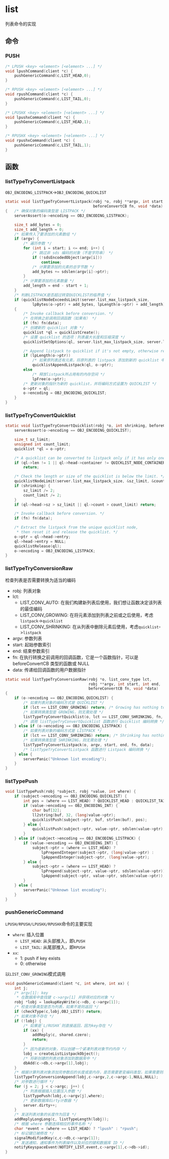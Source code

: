 # list

列表命令的实现

## 命令

### PUSH

<VPLink icon="i-carbon-code" title="实现" url="#pushGenericCommand"/>

```c
/* LPUSH <key> <element> [<element> ...] */
void lpushCommand(client *c) {
    pushGenericCommand(c,LIST_HEAD,0);
}

/* RPUSH <key> <element> [<element> ...] */
void rpushCommand(client *c) {
    pushGenericCommand(c,LIST_TAIL,0);
}

/* LPUSHX <key> <element> [<element> ...] */
void lpushxCommand(client *c) {
    pushGenericCommand(c,LIST_HEAD,1);
}

/* RPUSHX <key> <element> [<element> ...] */
void rpushxCommand(client *c) {
    pushGenericCommand(c,LIST_TAIL,1);
}
```

## 函数

### listTypeTryConvertListpack

`OBJ_ENCODING_LISTPACK`->`OBJ_ENCODING_QUICKLIST`

<VPLink icon="i-carbon-code" title="quicklistNodeExceedsLimit" url="../data-structure/quicklist#quicklistNodeExceedsLimit"/>

```c
static void listTypeTryConvertListpack(robj *o, robj **argv, int start, int end,
                                       beforeConvertCB fn, void *data)
{   /* 确保对象的编码类型是 LISTPACK */
    serverAssert(o->encoding == OBJ_ENCODING_LISTPACK);

    size_t add_bytes = 0;
    size_t add_length = 0;
    /* 如果传入了要添加的元素数组 */
    if (argv) {
        /* 遍历参数 */
        for (int i = start; i <= end; i++) {
            /* 跳过非 sds 编码的对象（不是字符串） */
            if (!sdsEncodedObject(argv[i]))
                continue;
            /* 计算要添加的元素的总字节数 */    
            add_bytes += sdslen(argv[i]->ptr);
        }
        /* 计算要添加的元素数量 */
        add_length = end - start + 1;
    }
    /* 判断LISTPACK是否超过转变QUICKLIST的临界值 */
    if (quicklistNodeExceedsLimit(server.list_max_listpack_size,
            lpBytes(o->ptr) + add_bytes, lpLength(o->ptr) + add_length))
    {
        /* Invoke callback before conversion. */
        /* 在转换之前调用回调函数（如果有） */
        if (fn) fn(data);
        /* 创建新的 quicklist 对象 */
        quicklist *ql = quicklistCreate();
        /* 设置 quicklist 的选项：列表最大长度和压缩深度 */
        quicklistSetOptions(ql, server.list_max_listpack_size, server.list_compress_depth);

        /* Append listpack to quicklist if it's not empty, otherwise release it. */
        if (lpLength(o->ptr))
            /* 如果原列表还有元素，将原列表的 listpack 添加到新的 quicklist 中 */
            quicklistAppendListpack(ql, o->ptr);
        else
            /* 释放listpack所占用有的内存空间 */
            lpFree(o->ptr);
        /* 更新对象的指针为新的 quicklist，并将编码方式设置为 QUICKLIST */    
        o->ptr = ql;
        o->encoding = OBJ_ENCODING_QUICKLIST;
    }
}
```

### listTypeTryConvertQuicklist

<VPLink icon="i-carbon-code" title="quicklistNodeLimit" url="../data-structure/quicklist#quicklistNodeLimit"/>

```c
static void listTypeTryConvertQuicklist(robj *o, int shrinking, beforeConvertCB fn, void *data) {
    serverAssert(o->encoding == OBJ_ENCODING_QUICKLIST);

    size_t sz_limit;
    unsigned int count_limit;
    quicklist *ql = o->ptr;

    /* A quicklist can be converted to listpack only if it has only one packed node. */
    if (ql->len != 1 || ql->head->container != QUICKLIST_NODE_CONTAINER_PACKED)
        return;

    /* Check the length or size of the quicklist is below the limit. */
    quicklistNodeLimit(server.list_max_listpack_size, &sz_limit, &count_limit);
    if (shrinking) {
        sz_limit /= 2;
        count_limit /= 2;
    }
    if (ql->head->sz > sz_limit || ql->count > count_limit) return;

    /* Invoke callback before conversion. */
    if (fn) fn(data);

    /* Extract the listpack from the unique quicklist node,
     * then reset it and release the quicklist. */
    o->ptr = ql->head->entry;
    ql->head->entry = NULL;
    quicklistRelease(ql);
    o->encoding = OBJ_ENCODING_LISTPACK;
}
```

### listTypeTryConversionRaw

检查列表是否需要转换为适当的编码

- robj: 列表对象
- lct:
  - LIST_CONV_AUTO: 在我们构建新列表后使用，我们想让函数决定该列表的最佳编码
  - LIST_CONV_GROWING: 在将元素添加到列表之前或之后使用，考虑`listpack`->`quicklist`
  - LIST_CONV_SHRINKING: 在从列表中删除元素后使用，考虑`quicklist`->`listpack`
- argv: 参数列表
- start: 起始参数索引
- end: 结束参数索引
- fn: 在执行转换之前调用的回调函数，它是一个函数指针，可以是 beforeConvertCB 类型的函数或 NULL
- data: 传递给回调函数的用户数据指针

```c
static void listTypeTryConversionRaw(robj *o, list_conv_type lct,
                                     robj **argv, int start, int end,
                                     beforeConvertCB fn, void *data)
{
    if (o->encoding == OBJ_ENCODING_QUICKLIST) {
        /* 如果列表对象的编码方式是 QUICKLIST */
        if (lct == LIST_CONV_GROWING) return; /* Growing has nothing to do with quicklist */
        /* 如果转换类型是 GROWING，则无需处理 */
        listTypeTryConvertQuicklist(o, lct == LIST_CONV_SHRINKING, fn, data);
        /* 调用 listTypeTryConvertQuicklist 函数进行 Quicklist 编码转换 */
    } else if (o->encoding == OBJ_ENCODING_LISTPACK) {
        /* 如果列表对象的编码方式是 LISTPACK */
        if (lct == LIST_CONV_SHRINKING) return; /* Shrinking has nothing to do with listpack */
        /* 如果转换类型是 SHRINKING，则无需处理 */
        listTypeTryConvertListpack(o, argv, start, end, fn, data);
        /* listTypeTryConvertListpack 函数进行 Listpack 编码转换 */
    } else {
        serverPanic("Unknown list encoding");
    }
}
```

### listTypePush

```c
void listTypePush(robj *subject, robj *value, int where) {
    if (subject->encoding == OBJ_ENCODING_QUICKLIST) {
        int pos = (where == LIST_HEAD) ? QUICKLIST_HEAD : QUICKLIST_TAIL;
        if (value->encoding == OBJ_ENCODING_INT) {
            char buf[32];
            ll2string(buf, 32, (long)value->ptr);
            quicklistPush(subject->ptr, buf, strlen(buf), pos);
        } else {
            quicklistPush(subject->ptr, value->ptr, sdslen(value->ptr), pos);
        }
    } else if (subject->encoding == OBJ_ENCODING_LISTPACK) {
        if (value->encoding == OBJ_ENCODING_INT) {
            subject->ptr = (where == LIST_HEAD) ?
                lpPrependInteger(subject->ptr, (long)value->ptr) :
                lpAppendInteger(subject->ptr, (long)value->ptr);
        } else {
            subject->ptr = (where == LIST_HEAD) ?
                lpPrepend(subject->ptr, value->ptr, sdslen(value->ptr)) :
                lpAppend(subject->ptr, value->ptr, sdslen(value->ptr));
        }
    } else {
        serverPanic("Unknown list encoding");
    }
}
```

### pushGenericCommand

`LPUSH/RPUSH/LPUSHX/RPUSHX`命令的主要实现

- `where`: 插入位置
  - `LIST_HEAD`: 从头部推入，即`LPUSH`
  - `LIST_TAIL`: 从尾部推入，即`RPUSH`
- `xx`:
  - 1: push if key exists
  - 0: otherwise

以`LIST_CONV_GROWING`模式调用 <VPLink class="inline-block" icon="i-carbon-code" url="#pushGenericCommand" title="listTypeTryConversionRaw"/>

```c
void pushGenericCommand(client *c, int where, int xx) {
    int j;
    /* argv[1]: key
     * 在数据库中查找键 c->argv[1] 并获得对应的对象 */
    robj *lobj = lookupKeyWrite(c->db, c->argv[1]);
    /* 检查对象类型是否为列表，如果不是则返回 */
    if (checkType(c,lobj,OBJ_LIST)) return;
    /* 如果对象不存在 */
    if (!lobj) {
        /* 如果是`L/RUSHX`则直接返回，因为key存在 */
        if (xx) {
            addReply(c, shared.czero);
            return;
        }
        /* 因为是新的对象，可以创建一个紧凑列表对象节约内存 */
        lobj = createListListpackObject();
        /* 将新创建的列表对象添加到数据库中 */
        dbAdd(c->db,c->argv[1],lobj);
    }
    /* 根据计算列表对象添加完参数后的长度或是内存，是否需要更变编码类型，如果需要则转换类型，否则什么也不做 */
    listTypeTryConversionAppend(lobj,c->argv,2,c->argc-1,NULL,NULL);
    /* 对参数进行循环 */
    for (j = 2; j < c->argc; j++) {
        /* 列表根据插入位置压入参数 */
        listTypePush(lobj,c->argv[j],where);
        /* 更新数据库dirty计数器 */
        server.dirty++;
    }
    /* 发送列表对象的长度作为回复 */
    addReplyLongLong(c, listTypeLength(lobj));
    /* 根据 where 参数选择相应的事件名称 */
    char *event = (where == LIST_HEAD) ? "lpush" : "rpush";
    /* 标记键已被修改 */
    signalModifiedKey(c,c->db,c->argv[1]);
    /* 发送通知，通知事件为列表操作以及对应的键和数据库 ID */
    notifyKeyspaceEvent(NOTIFY_LIST,event,c->argv[1],c->db->id);
}
```
